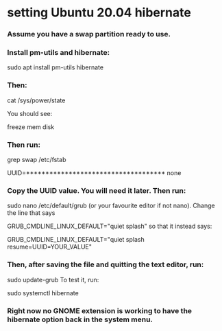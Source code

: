 
# setting Ubuntu 20.04 hibernate

### Assume you have a swap partition ready to use.

### Install pm-utils and hibernate:

sudo apt install pm-utils hibernate


### Then:

cat /sys/power/state

You should see:

freeze mem disk
### Then run:

grep swap /etc/fstab


UUID=************************************ none

### Copy the UUID value. You will need it later. Then run:

sudo nano /etc/default/grub
(or your favourite editor if not nano). Change the line that says

GRUB_CMDLINE_LINUX_DEFAULT="quiet splash"
so that it instead says:

GRUB_CMDLINE_LINUX_DEFAULT="quiet splash resume=UUID=YOUR_VALUE"

### Then, after saving the file and quitting the text editor, run:

sudo update-grub
To test it, run:

sudo systemctl hibernate

### Right now no GNOME extension is working to have the hibernate option back in the system menu.



